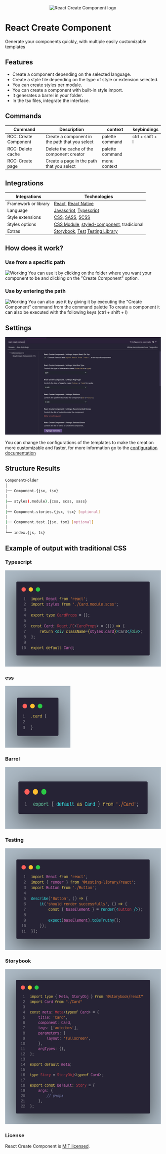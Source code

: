 <center>
   <img alt="React Create Component logo" src="https://raw.githubusercontent.com/JavGt/component-creator/main/assets/images/icon/icon.png" width="150">
</center>

# React Create Component

Generate your components quickly, with multiple easily customizable templates

## Features

- Create a component depending on the selected language.
- Create a style file depending on the type of style or extension selected.
- You can create styles per module.
- You can create a component with built-in style import.
- It generates a barrel in your folder.
- In the tsx files, integrate the interface.

## Commands

| Command               | Description                                    | context         | keybindings      |
| --------------------- | ---------------------------------------------- | --------------- | ---------------- |
| RCC: Create Component | Create a component in the path that you select | palette command | ctrl + shift + l |
| RCC: Delete cache     | Delete the cache of the component creator      | palette command |                  |
| RCC: Create page      | Create a page in the path that you select      | menu context    |                  |

## Integrations

| Integrations         | Technologies                                  |
| -------------------- | --------------------------------------------- |
| Framework or library | [React], [React Native]                       |
| Language             | [Javascript], [Typescript]                    |
| Style extensions     | [CSS], [SASS], [SCSS]                         |
| Styles options       | [CSS Module], [styled-component], tradicional |
| Extras               | [Storybook], [Test] [Testing Library]         |

[React]: https://github.com/facebook/react
[CSS]: https://developer.mozilla.org/es/docs/Web/CSS
[SASS]: https://github.com/sass/sass
[SCSS]: https://github.com/sass/sass
[Typescript]: https://github.com/microsoft/TypeScript
[javascript]: https://developer.mozilla.org/es/docs/Web/JavaScript
[styled-component]: https://github.com/styled-components/styled-components
[CSS Module]: https://github.com/css-modules/css-modules
[React Native]: https://reactnative.dev/
[Storybook]: https://storybook.js.org/
[Test]: https://jestjs.io/
[Testing Library]: https://testing-library.com/

## How does it work?

### Use from a specific path

![Working](https://firebasestorage.googleapis.com/v0/b/recursos-ae4c5.appspot.com/o/sample1.gif?alt=media&token=79c7993d-1e0d-4e04-a7f2-1d7d00afb71f)
You can use it by clicking on the folder where you want your component to be and clicking on the "Create Component" option.

### Use by entering the path

![Working](https://firebasestorage.googleapis.com/v0/b/recursos-ae4c5.appspot.com/o/sample2.gif?alt=media&token=a3c742f1-8ad2-49d9-a66d-a182ca1f2228)
You can also use it by giving it by executing the "Create Component" command from the command palette
To create a component it can also be executed with the following keys (ctrl + shift + l)

## Settings

<img alt="Ejemplo de resultado en Typescript" src="./assets/images/examples/settings.png">

You can change the configurations of the templates to make the creation more customizable and faster, for more information go to the [configuration documentation](./docs/settings.md)

## Structure Results

```bash
ComponentFolder
│
│── Component.{jsx, tsx}
│
|── styles(.module).{css, scss, sass}
│
|── Component.stories.{jsx, tsx} [optional]
│
|── Component.test.{jsx, tsx} [optional]
│
└── index.{js, ts}
```

## Example of output with traditional CSS

### Typescript

<img alt="Ejemplo de resultado en Typescript" src="./assets/images/examples/example-component.png">

### css

<img alt="Ejemplo de resultado de CSS" height="200" src="./assets/images/examples/example-style.png">

### Barrel

<img alt="Ejemplo de resultado de Barrel" height="200" src="./assets/images/examples/example-barrel.png">

### Testing

<img alt="Ejemplo de resultado de test" src="./assets/images/examples/example-test.png">

### Storybook

<img alt="Ejemplo de resultado de storybook" src="./assets/images/examples/example-storie.png">

### License

React Create Component is [MIT licensed](./LICENSE).
